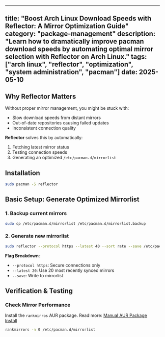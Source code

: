 
---
title: "Boost Arch Linux Download Speeds with Reflector: A Mirror Optimization Guide"
category: "package-management"
description: "Learn how to dramatically improve pacman download speeds by automating optimal mirror selection with Reflector on Arch Linux."
tags: ["arch linux", "reflector", "optimization", "system administration", "pacman"]
date: 2025-05-10
---


## **Why Reflector Matters**
Without proper mirror management, you might be stuck with:
- Slow download speeds from distant mirrors
- Out-of-date repositories causing failed updates
- Inconsistent connection quality

**Reflector** solves this by automatically:
1. Fetching latest mirror status
2. Testing connection speeds
3. Generating an optimized `/etc/pacman.d/mirrorlist`


## **Installation**
```bash
sudo pacman -S reflector
```

## **Basic Setup: Generate Optimized Mirrorlist**

### 1. Backup current mirrors
```bash
sudo cp /etc/pacman.d/mirrorlist /etc/pacman.d/mirrorlist.backup
```

### 2. Generate new mirrorlist
```bash
sudo reflector --protocol https --latest 40 --sort rate --save /etc/pacman.d/mirrorlist
```

**Flag Breakdown**:
- `--protocol https`: Secure connections only
- `--latest 20`: Use 20 most recently synced mirrors
- `--save`: Write to mirrorlist


## **Verification & Testing**

### Check Mirror Performance

Install the `rankmirros` AUR package. Read more: [Manual AUR Package Install](./aur-package-manual-install)

```bash
rankmirrors -n 0 /etc/pacman.d/mirrorlist
```

